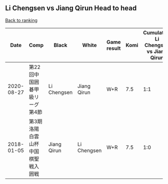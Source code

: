 ## Li Chengsen vs Jiang Qirun Head to head

[Back to ranking](../../index.md)




| **Date** | **Comp** | **Black** | **White** | **Game result** | **Komi** | **Cumulative Li Chengsen vs Jiang Qirun** | **Li Chengsen streak** | **Jiang Qirun streak** | 
| --- | --- | --- | --- | --- | --- | --- | --- | --- |
| 2020-08-27 | 第22回中国囲碁甲級リーグ第4節 | Li Chengsen | Jiang Qirun | W+R | 7.5 | 1:1 | 0 | 1 | 
| 2018-01-05 | 第3期洛陽白雲山杯中国棋聖戦入囲戦 | Jiang Qirun | Li Chengsen | W+R | 7.5 | 1:0 | 1 | 0 |




